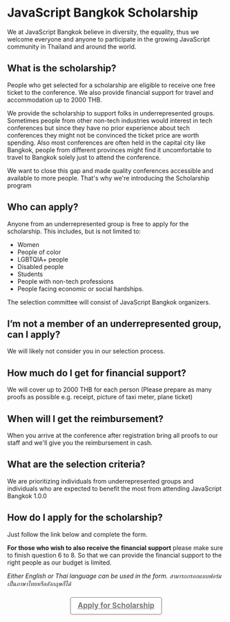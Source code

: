 # JavaScript Bangkok Scholarship

We at JavaScript Bangkok believe in diversity, the equality, thus we welcome everyone and anyone to participate in the growing JavaScript community in Thailand and around the world.

## What is the scholarship?

People who get selected for a scholarship are eligible to receive one free ticket to the conference. We also provide financial support for travel and accommodation up to 2000 THB.

We provide the scholarship to support folks in underrepresented groups. Sometimes people from other non-tech industries would interest in tech conferences but since they have no prior experience about tech conferences they might not be convinced the ticket price are worth spending. Also most conferences are often held in the capital city like Bangkok, people from different provinces might find it uncomfortable to travel to Bangkok solely just to attend the conference.

We want to close this gap and made quality conferences accessible and available to more people. That's why we're introducing the Scholarship program

## Who can apply?

Anyone from an underrepresented group is free to apply for the scholarship. This includes, but is not limited to:

- Women
- People of color
- LGBTQIA+ people
- Disabled people
- Students
- People with non-tech professions
- People facing economic or social hardships.

The selection committee will consist of JavaScript Bangkok organizers.

## I’m not a member of an underrepresented group, can I apply?

We will likely not consider you in our selection process.

## How much do I get for financial support?

We will cover up to 2000 THB for each person (Please prepare as many proofs as possible e.g. receipt, picture of taxi meter, plane ticket)

## When will I get the reimbursement?

When you arrive at the conference after registration bring all proofs to our staff and we'll give you the reimbursement in cash.

## What are the selection criteria?

We are prioritizing individuals from underrepresented groups and individuals who are expected to benefit the most from attending JavaScript Bangkok 1.0.0

## How do I apply for the scholarship?

Just follow the link below and complete the form.

**For those who wish to also receive the financial support** please make sure to finish question 6 to 8\. So that we can provide the financial support to the right people as our budget is limited.

_Either English or Thai language can be used in the form._ _สามารถกรอกแบบฟอร์มเป็นภาษาไทยหรืออังกฤษก็ได้_

<div class="button-cta">

[**Apply for Scholarship**](https://www.eventpop.me/events/7210-javascript-bangkok-1-0-0/application_forms/581/applicants/new?token=K3YPEK6H7WF38F3D)

</div>

<style scoped>
  .button-cta {
    text-align: center;
  }
  .button-cta a {
    font-size: 1.2em;
    background: #fff;
    margin-top: 0.5em;
    display: inline-block;
    text-align: center;
    border: 1px solid #777;
    color: #777;
    border-radius: 4px;
    box-shadow: 0 1px 4px rgb(241, 237, 226);
    padding: 8px 16px 10px;
  }
  .button-cta a.is-disabled {
    opacity: 0.5;
    pointer-events: none;
  }
  .button-cta a:hover {
    background: rgba(246, 243, 238, 1);
  }
</style>
